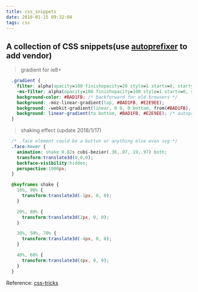 ```yaml
---
title: css_snippets
date: 2018-01-15 09:32:04
tags: css
---
```

## A collection of CSS snippets(use [autoprefixer](http://autoprefixer.github.io/) to add vendor)

> gradient for ie8+

```css
  .gradient {
    filter: alpha(opacity=100 finishopacity=20 style=1 startx=0, starty=0, finishy=150) progid:DXImageTransform.Microsoft.gradient(startcolorstr=#BAD1FB, endcolorstr=#E2E9EE, gradientType=0);
    -ms-filter: alpha(opacity=100 finishopacity=100 style=1 startx=0, starty=0, finishx=0, finishy=150) progid:DXImageTransform.Microsoft.gradient(startcolorstr=#BAD1FB, endcolorstr=E2E9EE, gradientType=0);
    background-color: #BAD1FB; /* backforward for old browsers */
    background: -moz-linear-gradient(top, #BAD1FB, #E2E9EE);
    background: -webkit-gradient(linear, 0 0, 0 bottom, from(#BAD1FB), to(#E2E9EE));
    background: linear-gradient(to bottom, #BAD1FB, #E2E9EE); /* autoprefixer will transform it */
  }
```

> shaking effect (update 2018/1/17)
```css
  /* .face element could be a button or anything else even svg */
  .face:hover {
    animation: shake 0.82s cubi-bezier(.36,.07,.19,.97) both;
    transform:translate3d(0,0,0);
    backface-visibility:hidden;
    perspective:1000px;
  }

  @keyframes shake {
    10%, 90% {
      transform:translate3d(-1px, 0, 0);
    }

    20%, 80% {
      transform:translate3d(2px, 0, 0);
    }

    30%, 50%, 70% {
      transform:translate3d(-4px, 0, 0);
    }

    40%, 60% {
      transform:translate3d(4px, 0, 0);
    }
  }

```
Reference: [css-tricks](https://css-tricks.com/snippets/css/shake-css-keyframe-animation/)